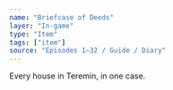 ```yaml
---
name: "Briefcase of Deeds"
layer: "In-game"
type: "Item"
tags: ["item"]
source: "Episodes 1–32 / Guide / Diary"
---
```

Every house in Teremin, in one case.
